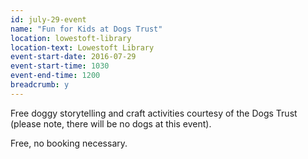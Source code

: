```yaml
---
id: july-29-event
name: "Fun for Kids at Dogs Trust"
location: lowestoft-library
location-text: Lowestoft Library
event-start-date: 2016-07-29
event-start-time: 1030
event-end-time: 1200
breadcrumb: y
---
```

Free doggy storytelling and craft activities courtesy of the Dogs Trust (please note, there will be no dogs at this event).

Free, no booking necessary.
